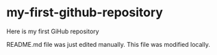 # my-first-github-repository
Here is my first GiHub repository

README.md file was just edited manually. This file was modified locally.
